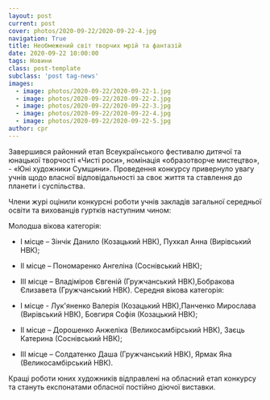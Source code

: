 ```yaml
---
layout: post
current: post
cover: photos/2020-09-22/2020-09-22-4.jpg
navigation: True
title: Необмежений світ творчих мрій та фантазій
date: 2020-09-22 10:00:00
tags: Новини
class: post-template
subclass: 'post tag-news'
images:
  - image: photos/2020-09-22/2020-09-22-1.jpg
  - image: photos/2020-09-22/2020-09-22-2.jpg
  - image: photos/2020-09-22/2020-09-22-3.jpg
  - image: photos/2020-09-22/2020-09-22-4.jpg
  - image: photos/2020-09-22/2020-09-22-5.jpg
author: cpr
---
```


Завершився районний етап Всеукраїнського фестивалю дитячої та юнацької творчості «Чисті роси», номінація «образотворче мистецтво»,  - «Юні художники Сумщини». Проведення конкурсу привернуло увагу учнів щодо власної відповідальності за своє життя та ставлення до планети і суспільства.

Члени журі оцінили конкурсні роботи учнів закладів загальної середньої освіти та вихованців гуртків наступним чином:

Молодша вікова категорія:

 - І місце – Зінчік Данило (Козацький НВК), Пухкал Анна (Вирівський НВК);
 - ІІ місце – Пономаренко Ангеліна (Соснівський НВК);
 - ІІІ місце – Владіміров Євгеній (Гружчанський НВК),Бобракова Єлизавета (Гружчанський НВК).
Середня вікова категорія:

 - І місце - Лук'яненко Валерія (Козацький НВК),Панченко Мирослава (Вирівський НВК), Бовгиря Софія (Козацький НВК);
 - ІІ місце – Дорошенко Анжеліка (Великосамбірський НВК), Заєць Катерина (Соснівський НВК);
 - ІІІ місце – Солдатенко Даша (Гружчанський НВК), Ярмак Яна (Великосамбірський НВК).

Кращі роботи юних художників відправлені на обласний етап конкурсу  та стануть експонатами обласної постійно діючої виставки.

